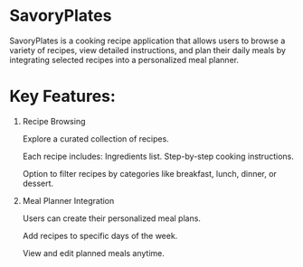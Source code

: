 # SavoryPlates

SavoryPlates is a cooking recipe application that allows users to browse a variety of recipes, view detailed instructions, and plan their daily meals by integrating selected recipes into a personalized meal planner.




# Key Features:

1. Recipe Browsing

    Explore a curated collection of recipes.

    Each recipe includes:
        Ingredients list.
        Step-by-step cooking instructions.

    Option to filter recipes by categories like breakfast, lunch, dinner, or dessert.

2. Meal Planner Integration

    Users can create their personalized meal plans.

    Add recipes to specific days of the week.

    View and edit planned meals anytime.